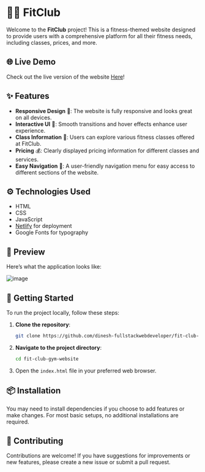 # 🏋️‍♂️ FitClub

Welcome to the **FitClub** project! This is a fitness-themed website designed to provide users with a comprehensive platform for all their fitness needs, including classes, prices, and more.

## 🌐 Live Demo

Check out the live version of the website [Here](https://66efb63cda8e37470b077695--dinesh-fitclub.netlify.app/)!

## ✨ Features

- **Responsive Design** 📱: The website is fully responsive and looks great on all devices.
- **Interactive UI** 🎨: Smooth transitions and hover effects enhance user experience.
- **Class Information** 🏅: Users can explore various fitness classes offered at FitClub.
- **Pricing** 💰: Clearly displayed pricing information for different classes and services.
- **Easy Navigation** 🧭: A user-friendly navigation menu for easy access to different sections of the website.

## ⚙️ Technologies Used

- HTML
- CSS
- JavaScript
- [Netlify](https://www.netlify.com/) for deployment
- Google Fonts for typography

## 🎨 Preview

Here’s what the application looks like:

![image](https://github.com/user-attachments/assets/a07ce7cf-c9bf-4d5e-9fed-9b753c30af80)

## 🚀 Getting Started

To run the project locally, follow these steps:

1. **Clone the repository**:
   ```bash
   git clone https://github.com/dinesh-fullstackwebdeveloper/fit-club-gym-website.git
   ```
2. **Navigate to the project directory**:
   ```bash
   cd fit-club-gym-website
   ```
3. Open the `index.html` file in your preferred web browser.

## 📦 Installation

You may need to install dependencies if you choose to add features or make changes. For most basic setups, no additional installations are required.

## 🤝 Contributing

Contributions are welcome! If you have suggestions for improvements or new features, please create a new issue or submit a pull request.
